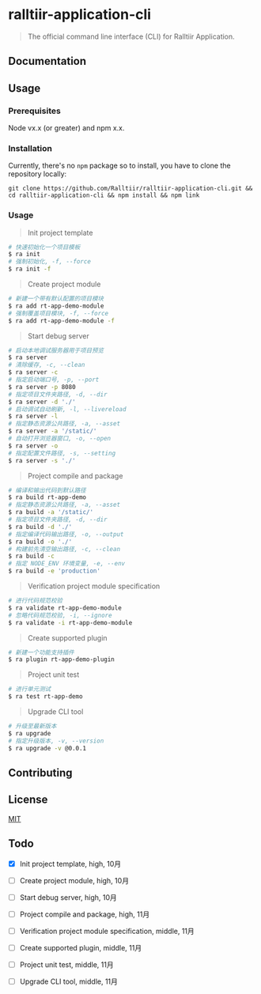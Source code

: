 # ralltiir-application-cli

> The official command line interface (CLI) for Ralltiir Application.

## Documentation

## Usage

### Prerequisites

Node vx.x (or greater) and npm x.x.

### Installation

Currently, there's no `npm` package so to install, you have to clone the repository locally:

`git clone https://github.com/Ralltiir/ralltiir-application-cli.git && cd ralltiir-application-cli && npm install && npm link`

### Usage

> Init project template

``` bash
# 快速初始化一个项目模板
$ ra init
# 强制初始化, -f, --force
$ ra init -f
```

> Create project module

``` bash
# 新建一个带有默认配置的项目模块
$ ra add rt-app-demo-module
# 强制覆盖项目模块, -f, --force
$ ra add rt-app-demo-module -f
```

> Start debug server

``` bash
# 启动本地调试服务器用于项目预览
$ ra server
# 清除缓存, -c, --clean
$ ra server -c
# 指定启动端口号, -p, --port
$ ra server -p 8080
# 指定项目文件夹路径, -d, --dir
$ ra server -d './'
# 启动调试自动刷新, -l, --livereload
$ ra server -l
# 指定静态资源公共路径, -a, --asset
$ ra server -a '/static/'
# 自动打开浏览器窗口, -o, --open
$ ra server -o
# 指定配置文件路径, -s, --setting
$ ra server -s './'
```

> Project compile and package

``` bash
# 编译和输出代码到默认路径
$ ra build rt-app-demo
# 指定静态资源公共路径, -a, --asset
$ ra build -a '/static/'
# 指定项目文件夹路径, -d, --dir
$ ra build -d './'
# 指定编译代码输出路径, -o, --output
$ ra build -o './'
# 构建前先清空输出路径, -c, --clean
$ ra build -c
# 指定 NODE_ENV 环境变量, -e, --env
$ ra build -e 'production'
```

> Verification project module specification

``` bash
# 进行代码规范校验
$ ra validate rt-app-demo-module
# 忽略代码规范校验, -i, --ignore
$ ra validate -i rt-app-demo-module
```

> Create supported plugin

``` bash
# 新建一个功能支持插件
$ ra plugin rt-app-demo-plugin
```

> Project unit test

``` bash
# 进行单元测试
$ ra test rt-app-demo
```

> Upgrade CLI tool

``` bash
# 升级至最新版本
$ ra upgrade
# 指定升级版本, -v, --version
$ ra upgrade -v @0.0.1
```

## Contributing



## License

[MIT](https://github.com/Ralltiir/ralltiir-application-cli/blob/master/LICENSE)

## Todo

- [x] Init project template, high, 10月
- [ ] Create project module, high, 10月
- [ ] Start debug server, high, 10月
- [ ] Project compile and package, high, 11月
- [ ] Verification project module specification, middle, 11月
- [ ] Create supported plugin, middle, 11月
- [ ] Project unit test, middle, 11月
- [ ] Upgrade CLI tool, middle, 11月

